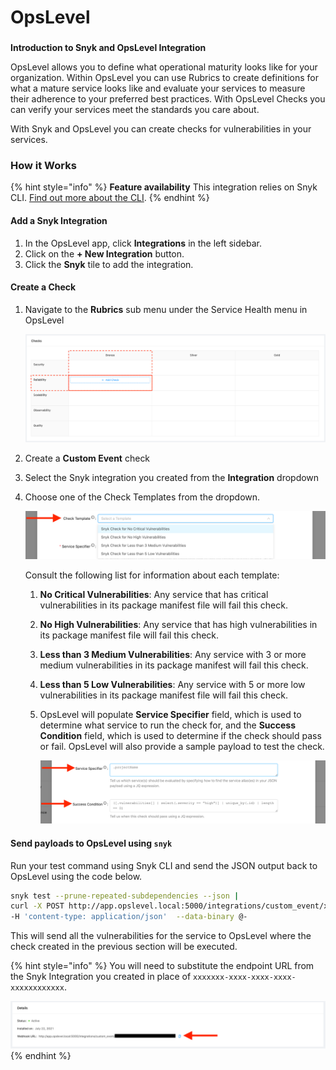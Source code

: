 # OpsLevel

###

**Introduction to Snyk and OpsLevel Integration**

OpsLevel allows you to define what operational maturity looks like for your organization. Within OpsLevel you can use Rubrics to create definitions for what a mature service looks like and evaluate your services to measure their adherence to your preferred best practices. With OpsLevel Checks you can verify your services meet the standards you care about.

With Snyk and OpsLevel you can create checks for vulnerabilities in your services.

### How it Works

{% hint style="info" %}
**Feature availability** This integration relies on Snyk CLI. [Find out more about the CLI](../../snyk-cli/guides-for-our-cli/cli-reference.md).
{% endhint %}

#### Add a Snyk Integration

1. In the OpsLevel app, click **Integrations** in the left sidebar.
2. Click on the **+ New Integration** button.
3. Click the **Snyk** tile to add the integration.

#### Create a Check

1.  Navigate to the **Rubrics** sub menu under the Service Health menu in OpsLevel

    ![](<../../../.gitbook/assets/image (62) (2) (1) (1) (1) (1) (1) (1) (1) (1) (1) (1) (1) (1) (1) (10) (12).png>)
2. Create a **Custom Event** check
3. Select the Snyk integration you created from the **Integration** dropdown
4.  Choose one of the Check Templates from the dropdown.

    ![](<../../../.gitbook/assets/image (61) (1) (1) (1) (1) (1) (1) (10) (1) (1) (1) (1) (1) (1) (1) (10) (14).png>)

    Consult the following list for information about each template:

    1. **No Critical Vulnerabilities**: Any service that has critical vulnerabilities in its package manifest file will fail this check.
    2. **No High Vulnerabilities**: Any service that has high vulnerabilities in its package manifest file will fail this check.
    3. **Less than 3 Medium Vulnerabilities**: Any service with 3 or more medium vulnerabilities in its package manifest will fail this check.
    4. **Less than 5 Low Vulnerabilities**: Any service with 5 or more low vulnerabilities in its package manifest file will fail this check.
    5.  OpsLevel will populate **Service Specifier** field, which is used to determine what service to run the check for, and the **Success Condition** field, which is used to determine if the check should pass or fail. OpsLevel will also provide a sample payload to test the check.

        ![](<../../../.gitbook/assets/image (73) (2).png>)

#### Send payloads to OpsLevel using `snyk`

Run your test command using Snyk CLI and send the JSON output back to OpsLevel using the code below.

```bash
snyk test --prune-repeated-subdependencies --json |
curl -X POST http://app.opslevel.local:5000/integrations/custom_event/xxxxxxx-xxxx-xxxx-xxxx-xxxxxxxxxxxx \
-H 'content-type: application/json'  --data-binary @-
```

This will send all the vulnerabilities for the service to OpsLevel where the check created in the previous section will be executed.

{% hint style="info" %}
You will need to substitute the endpoint URL from the Snyk Integration you created in place of `xxxxxxx-xxxx-xxxx-xxxx-xxxxxxxxxxxx`.

![](<../../../.gitbook/assets/image (64) (1) (1).png>)
{% endhint %}
